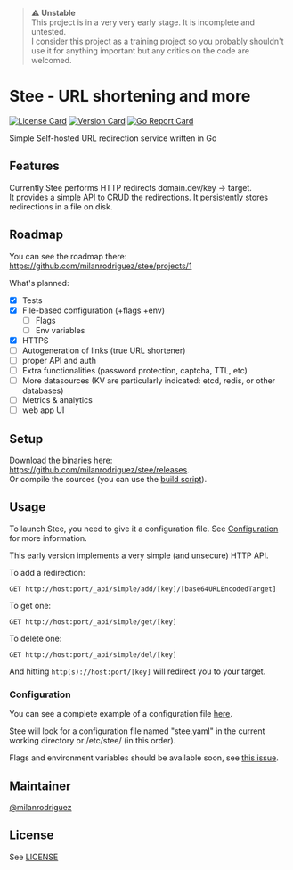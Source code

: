 > **:warning: Unstable**  
This project is in a very very early stage. It is incomplete and untested.  
> I consider this project as a training project so you probably shouldn't use it for anything important but any critics on the code are welcomed.

# Stee - URL shortening and more

[![License Card](https://img.shields.io/github/license/milanrodriguez/stee)](LICENSE)
[![Version Card](https://img.shields.io/github/v/release/milanrodriguez/stee?sort=semver)](https://github.com/milanrodriguez/stee/releases)
[![Go Report Card](https://goreportcard.com/badge/github.com/milanrodriguez/stee)](https://goreportcard.com/report/github.com/milanrodriguez/stee)

Simple Self-hosted URL redirection service written in Go

## Features

Currently Stee performs HTTP redirects domain.dev/key -> target.  
It provides a simple API to CRUD the redirections.
It persistently stores redirections in a file on disk.

## Roadmap

You can see the roadmap there: <https://github.com/milanrodriguez/stee/projects/1>  
  
What's planned:

- [x] Tests
- [x] File-based configuration (+flags +env)
  - [ ] Flags
  - [ ] Env variables
- [x] HTTPS
- [ ] Autogeneration of links (true URL shortener)
- [ ] proper API and auth
- [ ] Extra functionalities (password protection, captcha, TTL, etc)
- [ ] More datasources (KV are particularly indicated: etcd, redis, or other databases)
- [ ] Metrics & analytics
- [ ] web app UI

## Setup

Download the binaries here: <https://github.com/milanrodriguez/stee/releases>.  
Or compile the sources (you can use the [build script](build)).

## Usage

To launch Stee, you need to give it a configuration file. See [Configuration](#Configuration) for more information.  
  
This early version implements a very simple (and unsecure) HTTP API.  
  
To add a redirection:  

```http
GET http://host:port/_api/simple/add/[key]/[base64URLEncodedTarget]
```

To get one:  

```http
GET http://host:port/_api/simple/get/[key]
```

To delete one:  

```http
GET http://host:port/_api/simple/del/[key]
```

And hitting ```http(s)://host:port/[key]``` will redirect you to your target.  

### Configuration

You can see a complete example of a configuration file [here](stee.yaml).  

Stee will look for a configuration file named "stee.yaml" in the current working directory or /etc/stee/ (in this order).

Flags and environment variables should be available soon, see [this issue](https://github.com/milanrodriguez/stee/issues/8).  

## Maintainer

[@milanrodriguez](https://github.com/milanrodriguez)

## License

See [LICENSE](LICENSE)

